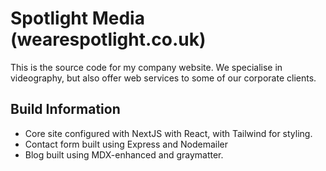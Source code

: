 # Spotlight Media (wearespotlight.co.uk)

This is the source code for my company website. We specialise in videography, but also offer web services to some of our corporate clients.

## Build Information

* Core site configured with NextJS with React, with Tailwind for styling.
* Contact form built using Express and Nodemailer
* Blog built using MDX-enhanced and graymatter.

